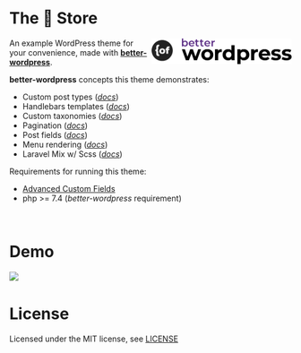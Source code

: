 # The 👕 Store
<a href="https://github.com/open-function-computers-llc/better-wordpress">
<img width="250" align="right" src="./github/bw.png">
</a>

An example WordPress theme for your convenience, made with __[better-wordpress](https://github.com/open-function-computers-llc/better-wordpress)__.   

__better-wordpress__ concepts this theme demonstrates:

- Custom post types (_[docs](https://better-wordpress.ofco.cloud/docs/configuration/custom-post-types/)_)
- Handlebars templates (_[docs](https://better-wordpress.ofco.cloud/docs/guides/handlebars/)_)
- Custom taxonomies (_[docs](https://better-wordpress.ofco.cloud/docs/configuration/custom-post-types/)_)
- Pagination (_[docs](https://better-wordpress.ofco.cloud/docs/reference/getpaginationlinks/)_)
- Post fields (_[docs](https://better-wordpress.ofco.cloud/docs/reference/the-site-object/#post-fields)_)
- Menu rendering (_[docs](https://better-wordpress.ofco.cloud/docs/reference/rendermenu/)_)
- Laravel Mix w/ Scss (_[docs](https://better-wordpress.ofco.cloud/docs/getting-started/laravel-mix/)_)

Requirements for running this theme:
- [Advanced Custom Fields](https://www.advancedcustomfields.com/)
- php >= 7.4 (_better-wordpress_ requirement)

<br>

# Demo

<img src="./github/demo.gif">

<br>

# License

Licensed under the MIT license, see [LICENSE](https://github.com/open-function-computers-llc/better-wordpress-example-theme/blob/main/LICENSE)
